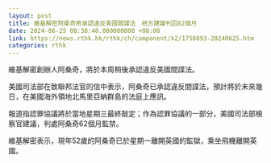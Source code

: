 ```yaml
---
layout: post
title: 維基解密阿桑奇將承認違反美國間諜法　檢方建議判囚62個月
date: 2024-06-25 08:38:40.000000000 +08:00
link: https://news.rthk.hk/rthk/ch/component/k2/1758893-20240625.htm
categories: rthk
---
```


維基解密創辦人阿桑奇，將於本周稍後承認違反美國間諜法。

美國司法部在致聯邦法官的信中表示，阿桑奇已承認違反間諜法，預計將於未來幾日，在美國海外領地北馬里亞納群島的法庭上應訊。

報道指認罪協議將於當地星期三最終敲定；作為認罪協議的一部分，美國司法部檢察官建議，判處阿桑奇62個月監禁。

維基解密表示，現年52歲的阿桑奇已於星期一離開英國的監獄，乘坐飛機離開英國。
